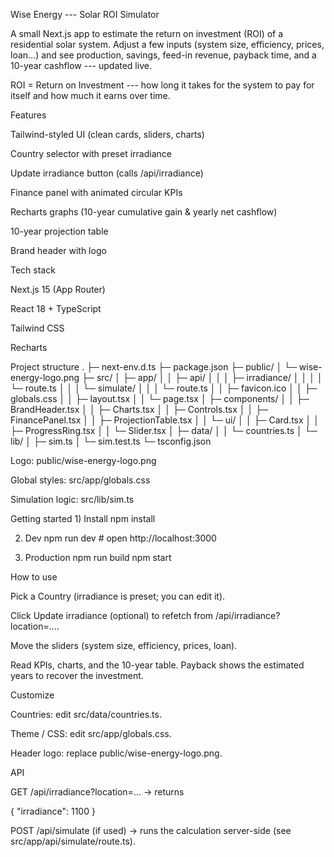 Wise Energy --- Solar ROI Simulator

A small Next.js app to estimate the return on investment (ROI) of a
residential solar system. Adjust a few inputs (system size, efficiency,
prices, loan...) and see production, savings, feed-in revenue, payback
time, and a 10-year cashflow --- updated live.

ROI = Return on Investment --- how long it takes for the system to pay
for itself and how much it earns over time.

Features

Tailwind-styled UI (clean cards, sliders, charts)

Country selector with preset irradiance

Update irradiance button (calls /api/irradiance)

Finance panel with animated circular KPIs

Recharts graphs (10-year cumulative gain & yearly net cashflow)

10-year projection table

Brand header with logo

Tech stack

Next.js 15 (App Router)

React 18 + TypeScript

Tailwind CSS

Recharts

Project structure . ├─ next-env.d.ts ├─ package.json ├─ public/ │ └─
wise-energy-logo.png ├─ src/ │ ├─ app/ │ │ ├─ api/ │ │ │ ├─ irradiance/
│ │ │ │ └─ route.ts │ │ │ └─ simulate/ │ │ │ └─ route.ts │ │ ├─
favicon.ico │ │ ├─ globals.css │ │ ├─ layout.tsx │ │ └─ page.tsx │ ├─
components/ │ │ ├─ BrandHeader.tsx │ │ ├─ Charts.tsx │ │ ├─ Controls.tsx
│ │ ├─ FinancePanel.tsx │ │ ├─ ProjectionTable.tsx │ │ └─ ui/ │ │ ├─
Card.tsx │ │ ├─ ProgressRing.tsx │ │ └─ Slider.tsx │ ├─ data/ │ │ └─
countries.ts │ └─ lib/ │ ├─ sim.ts │ └─ sim.test.ts └─ tsconfig.json

Logo: public/wise-energy-logo.png

Global styles: src/app/globals.css

Simulation logic: src/lib/sim.ts

Getting started 1) Install npm install

2)  Dev npm run dev \# open http://localhost:3000

3)  Production npm run build npm start

How to use

Pick a Country (irradiance is preset; you can edit it).

Click Update irradiance (optional) to refetch from
/api/irradiance?location=....

Move the sliders (system size, efficiency, prices, loan).

Read KPIs, charts, and the 10-year table. Payback shows the estimated
years to recover the investment.

Customize

Countries: edit src/data/countries.ts.

Theme / CSS: edit src/app/globals.css.

Header logo: replace public/wise-energy-logo.png.

API

GET /api/irradiance?location=... → returns

{ "irradiance": 1100 }

POST /api/simulate (if used) → runs the calculation server-side (see
src/app/api/simulate/route.ts).

